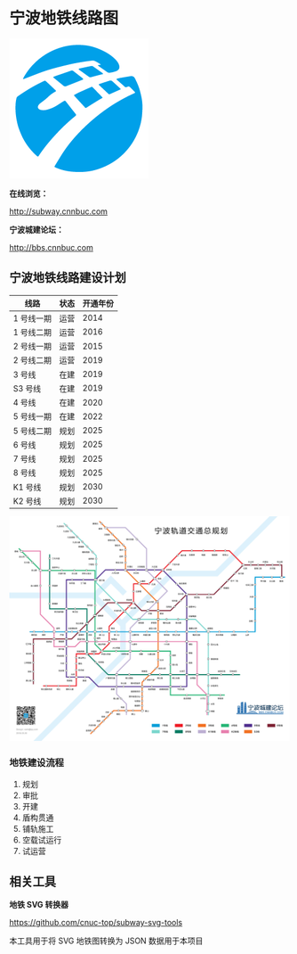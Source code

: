 # 宁波地铁线路图

![](static/ningbo-subway-logo.png)

**在线浏览：**

http://subway.cnnbuc.com

**宁波城建论坛：**

http://bbs.cnnbuc.com

## 宁波地铁线路建设计划

| 线路       | 状态 | 开通年份 |
| ---------- | ---- | -------- |
| 1 号线一期 | 运营 | 2014     |
| 1 号线二期 | 运营 | 2016     |
| 2 号线一期 | 运营 | 2015     |
| 2 号线二期 | 运营 | 2019     |
| 3 号线     | 在建 | 2019     |
| S3 号线    | 在建 | 2019     |
| 4 号线     | 在建 | 2020     |
| 5 号线一期 | 在建 | 2022     |
| 5 号线二期 | 规划 | 2025     |
| 6 号线     | 规划 | 2025     |
| 7 号线     | 规划 | 2025     |
| 8 号线     | 规划 | 2025     |
| K1 号线    | 规划 | 2030     |
| K2 号线    | 规划 | 2030     |

![](static/map.jpg)

### 地铁建设流程

1.  规划
2.  审批
3.  开建
4.  盾构贯通
5.  铺轨施工
6.  空载试运行
7.  试运营

## 相关工具

**地铁 SVG 转换器**

https://github.com/cnuc-top/subway-svg-tools

本工具用于将 SVG 地铁图转换为 JSON 数据用于本项目
